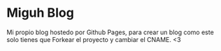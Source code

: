 # Miguh Blog

Mi propio blog hostedo por Github Pages, para crear un blog como este solo tienes que Forkear el proyecto y cambiar el CNAME.
<3
